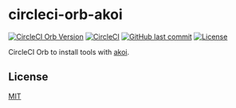 # circleci-orb-akoi

[![CircleCI Orb Version](https://img.shields.io/badge/endpoint.svg?url=https://badges.circleci.io/orb/suzuki-shunsuke/akoi)](https://circleci.com/orbs/registry/orb/suzuki-shunsuke/akoi)
[![CircleCI](https://circleci.com/gh/suzuki-shunsuke/circleci-orb-akoi.svg?style=svg)](https://circleci.com/gh/suzuki-shunsuke/circleci-orb-akoi)
[![GitHub last commit](https://img.shields.io/github/last-commit/suzuki-shunsuke/circleci-orb-akoi.svg)](https://github.com/suzuki-shunsuke/circleci-orb-akoi)
[![License](http://img.shields.io/badge/license-mit-blue.svg?style=flat-square)](https://raw.githubusercontent.com/suzuki-shunsuke/circleci-orb-akoi/master/LICENSE)

CircleCI Orb to install tools with [akoi](https://github.com/suzuki-shunsuke/akoi).

## License

[MIT](LICENSE)
